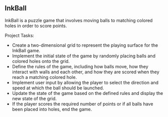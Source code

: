 ## InkBall
InkBall is a puzzle game that involves moving balls to matching colored holes in order to score points.

Project Tasks:
* Create a two-dimensional grid to represent the playing surface for the InkBall game.
* Implement the initial state of the game by randomly placing balls and colored holes onto the grid.
* Define the rules of the game, including how balls move, how they interact with walls and each other, and how they are scored when they reach a matching colored hole.
* Implement user input by allowing the player to select the direction and speed at which the ball should be launched.
* Update the state of the game based on the defined rules and display the new state of the grid.
* If the player scores the required number of points or if all balls have been placed into holes, end the game.

